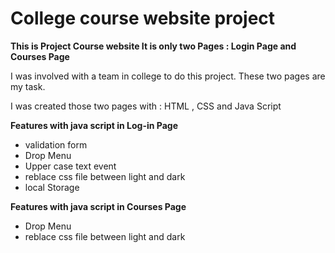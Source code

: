 <h1>College course website project </h1>
<p><b>This is Project Course website It is only two Pages : Login Page and Courses Page</b></p>
<p>I was involved with a team in college to do this project. These two pages are my task. </p>
<p>I was created those two pages with : HTML , CSS and Java Script</p>
<p><b>Features with java script in Log-in Page</b></p>
<ul>
  <li>validation form</li>
  <li>Drop Menu</li>
  <li>Upper case text event</li>
  <li>reblace css file between light and dark</li>
  <li>local Storage</li>
</ul>
<p><b>Features with java script in Courses Page</b></p>
<ul>
  <li>Drop Menu</li>
  <li>reblace css file between light and dark</li>
</ul>
